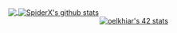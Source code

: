   
</div>
 <a href="https://github.com/elkhiarii">
  <img align="center" src="https://github-readme-stats.vercel.app/api/top-langs/?username=elkhiarii&theme=light" />
</a>
<a href="https://github.com/elkhiarii">
 <img align="center" src="https://github-readme-stats.vercel.app/api?username=elkhiarii&show_icons=true&theme=light&line_height=40" alt="SpiderX's github stats"/>
</a>
 </div>

<div align="center">
<a href="https://github.com/oakoudad/badge42"><img src="https://badge.mediaplus.ma/greenbinary/oelkhiar" alt="oelkhiar's 42 stats" /></a> 
 <div align="center">

